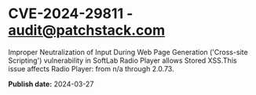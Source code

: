 # CVE-2024-29811 - audit@patchstack.com

Improper Neutralization of Input During Web Page Generation ('Cross-site Scripting') vulnerability in SoftLab Radio Player allows Stored XSS.This issue affects Radio Player: from n/a through 2.0.73.



**Publish date:** 2024-03-27

